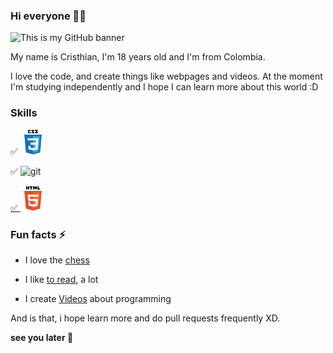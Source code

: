 ### Hi everyone 🐱‍👤
![This is my GitHub banner](https://i.imgur.com/0cqYoAZ.png)

My name is Cristhian, I'm 18 years old and I'm from Colombia.

I love the code, and create things like webpages and videos. At the moment I'm studying independently and I hope I can learn more about this  world :D

<h3>Skills</h3>

✅ <img class="Css" src="https://raw.githubusercontent.com/devicons/devicon/master/icons/css3/css3-original-wordmark.svg" width="40" height="40"/>

✅ <img class="git" src="https://www.vectorlogo.zone/logos/git-scm/git-scm-icon.svg" alt="git" width="40" height="40"/> </a> <a href="https://www.w3.org/html/">

✅ <img class="HTML" src="https://raw.githubusercontent.com/devicons/devicon/master/icons/html5/html5-original-wordmark.svg"  width="40" height="40"/> </a>

<h3>Fun facts ⚡</h3>


- I love the <a href="https://i.imgur.com/ezRy58b.jpg">chess</a>

- I like <a href="https://i.imgur.com/2GVwMwH.jpg">to read</a>, a lot

- I create <a href="https://www.youtube.com/@otarachi19">Videos</a> about programming

<p>And is that, i hope learn more and do pull requests frequently XD.</p>

<b>see you later 🤑
